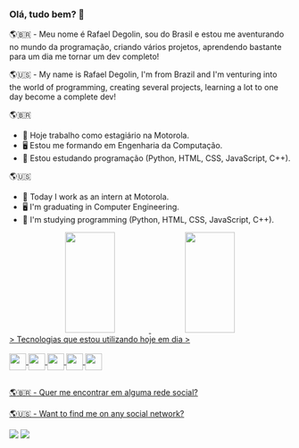### Olá, tudo bem? 👋

  <p>🌎🇧🇷 - Meu nome é Rafael Degolin, sou do Brasil e estou me aventurando no mundo da programação, criando vários projetos, aprendendo bastante para um dia me tornar um dev completo!<br></p>
  <p>🌎🇺🇸 - My name is Rafael Degolin, I'm from Brazil and I'm venturing into the world of programming, creating several projects, learning a lot to one day become a complete dev!<br></p>

🌎🇧🇷
- 🔭 Hoje trabalho como estagiário na Motorola.
- 🖥️ Estou me formando em Engenharia da Computação.
- 🌱 Estou estudando programação (Python, HTML, CSS, JavaScript, C++).

🌎🇺🇸
- 🔭 Today I work as an intern at Motorola.
- 🖥️ I'm graduating in Computer Engineering.
- 🌱 I'm studying programming (Python, HTML, CSS, JavaScript, C++).

<div align="center">
  <a href="https://github.com/Rafadegolin">
  <img height="180em" width="42%" src="https://github-readme-stats.vercel.app/api?username=Rafadegolin&show_icons=true&theme=dark&include_all_commits=true&count_private=true"/>
  <img height="180em" width="42%" src="https://github-readme-stats.vercel.app/api/top-langs/?username=Rafadegolin&layout=compact&langs_count=7&theme=dark"/>
</div>
 > Tecnologias que estou utilizando hoje em dia
 >
<div style="display: inline_block"><br>
  <img align="center" height="30" src="https://img.shields.io/badge/Python-14354C?style=for-the-badge&logo=python&logoColor=white">
  <img align="center" height="30" src="https://img.shields.io/badge/HTML5-E34F26?style=for-the-badge&logo=html5&logoColor=white">
  <img align="center" height="30" src="https://img.shields.io/badge/CSS3-1572B6?style=for-the-badge&logo=css3&logoColor=white">
  <img align="center" height="30" src="https://img.shields.io/badge/JavaScript-F7DF1E?style=for-the-badge&logo=javascript&logoColor=black">
  <img align="center" height="30" src="https://img.shields.io/badge/C%2B%2B-00599C?style=for-the-badge&logo=c%2B%2B&logoColor=white">
</div>

##
  
  <p>🌎🇧🇷 - Quer me encontrar em alguma rede social?<br></p>
  <p>🌎🇺🇸 - Want to find me on any social network?</p>
  
<div>
  <a href="https://www.linkedin.com/in/rafael-degolin-da-silva-0352b31a1/" target="_blank"><img src="https://img.shields.io/badge/-LinkedIn-%230077B5?style=for-the-badge&logo=linkedin&logoColor=white" target="_blank"></a> 
  <a href="https://www.instagram.com/rafael_degolin/" target="_blank"><img src="https://img.shields.io/badge/-Instagram-%23E4405F?style=for-the-badge&logo=instagram&logoColor=white" target="_blank"></a> 
</div>
